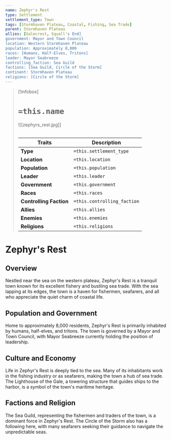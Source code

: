 ```yaml
---
name: Zephyr's Rest
type: Settlement
settlement_type: Town
tags: [Stormhaven Plateau, Coastal, Fishing, Sea Trade]
parent: Stormhaven Plateau
allies: [Galecrest, Squall's End]
government: Mayor and Town Council
location: Western Stormhaven Plateau
population: Approximately 8,000
races: [Humans, Half-Elves, Tritons]
leader: Mayor Seabreeze
controlling_faction: Sea Guild
factions: [Sea Guild, Circle of the Storm]
continent: Stormhaven Plateau
religions: [Circle of the Storm]
---
```

> [!infobox]
> # `=this.name`
> ![[zephyrs_rest.jpg]]
> ######
> | Traits         | Description                                                                                                                           |
> | -------------- | ------------------------------------------------------------------------------------------------------------------------------------- |
> | **Type** | `=this.settlement_type`|
> |**Location**|`=this.location`|
> | **Population** | `=this.population` |
> | **Leader** | `=this.leader` |
> | **Government** | `=this.government` |
> | **Races** | `=this.races` |
> | **Controlling Faction** | `=this.controlling_faction` |
> | **Allies** | `=this.allies` |
> | **Enemies** | `=this.enemies` |
> | **Religions** | `=this.religions` |
# Zephyr's Rest

## Overview

Nestled near the sea on the western plateau, Zephyr's Rest is a tranquil town known for its excellent fishery and bustling sea trade. With the sea lapping at its edges, the town is a haven for fishermen, seafarers, and all who appreciate the quiet charm of coastal life.

## Population and Government

Home to approximately 8,000 residents, Zephyr's Rest is primarily inhabited by humans, half-elves, and tritons. The town is governed by a Mayor and Town Council, with Mayor Seabreeze currently holding the position of leadership.

## Culture and Economy

Life in Zephyr's Rest is deeply tied to the sea. Many of its inhabitants work in the fishing industry or as seafarers, making the town a hub of sea trade. The Lighthouse of the Gale, a towering structure that guides ships to the harbor, is a symbol of the town's maritime heritage.

## Factions and Religion

The Sea Guild, representing the fishermen and traders of the town, is a dominant force in Zephyr's Rest. The Circle of the Storm also has a following here, with many seafarers seeking their guidance to navigate the unpredictable seas.
